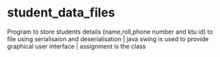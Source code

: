 # student_data_files
Program to store students details (name,roll,phone number and ktu id) to file using serialisaion and deserialisation |
 java swing is used to provide graphical user interface |
 assignment is the class

